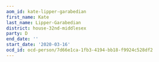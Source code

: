 ```yaml
---
aom_id: kate-lipper-garabedian
first_name: Kate
last_name: Lipper-Garabedian
district: house-32nd-middlesex
party: D
end_date: ''
start_date: '2020-03-16'
ocd_id: ocd-person/7d66e1ca-1fb3-4194-bb18-f9924c528df2
---
```

